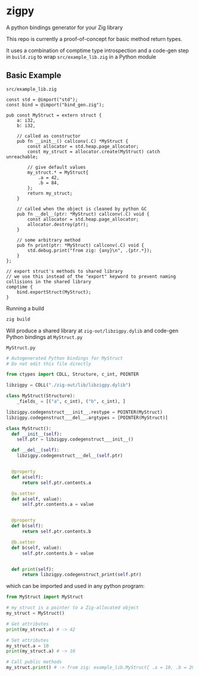 # zigpy
A python bindings generator for your Zig library

This repo is currently a proof-of-concept for basic method return types.

It uses a combination of comptime type introspection and a code-gen step in `build.zig` to wrap `src/example_lib.zig` in a Python module

## Basic Example
`src/example_lib.zig`
```zig
const std = @import("std");
const bind = @import("bind_gen.zig");

pub const MyStruct = extern struct {
    a: i32,
    b: i32,

    // called as constructor
    pub fn __init__() callconv(.C) *MyStruct {
        const allocator = std.heap.page_allocator;
        const my_struct = allocator.create(MyStruct) catch unreachable;

        // give default values
        my_struct.* = MyStruct{
            .a = 42,
            .b = 84,
        };
        return my_struct;
    }

    // called when the object is cleaned by python GC
    pub fn __del__(ptr: *MyStruct) callconv(.C) void {
        const allocator = std.heap.page_allocator;
        allocator.destroy(ptr);
    }

    // some arbitrary method
    pub fn print(ptr: *MyStruct) callconv(.C) void {
        std.debug.print("from zig: {any}\n", .{ptr.*});
    }
};

// export struct's methods to shared library
// we use this instead of the "export" keyword to prevent naming collisions in the shared library
comptime {
    bind.exportStruct(MyStruct);
}
```
Running a build
```bash
zig build
```
Will produce a shared library at `zig-out/libzigpy.dylib` and code-gen Python bindings at `MyStruct.py`

`MyStruct.py`
```python
# Autogenerated Python bindings for MyStruct
# Do not edit this file directly

from ctypes import CDLL, Structure, c_int, POINTER

libzigpy = CDLL("./zig-out/lib/libzigpy.dylib")

class MyStruct(Structure):
    _fields_ = [("a", c_int), ("b", c_int), ]

libzigpy.codegenstruct___init__.restype = POINTER(MyStruct)
libzigpy.codegenstruct___del__.argtypes = [POINTER(MyStruct)]

class MyStruct():
  def __init__(self):
    self.ptr = libzigpy.codegenstruct___init__()

  def __del__(self):
    libzigpy.codegenstruct___del__(self.ptr)


  @property
  def a(self):
      return self.ptr.contents.a

  @a.setter
  def a(self, value):
      self.ptr.contents.a = value


  @property
  def b(self):
      return self.ptr.contents.b

  @b.setter
  def b(self, value):
      self.ptr.contents.b = value


  def print(self): 
      return libzigpy.codegenstruct_print(self.ptr)
```
which can be imported and used in any python program:
```python
from MyStruct import MyStruct

# my_struct is a pointer to a Zig-allocated object
my_struct = MyStruct()

# Get attributes
print(my_struct.a) # -> 42

# Set attributes
my_struct.a = 10
print(my_struct.a) # -> 10

# Call public methods
my_struct.print() # -> from zig: example_lib.MyStruct{ .a = 10, .b = 20 }